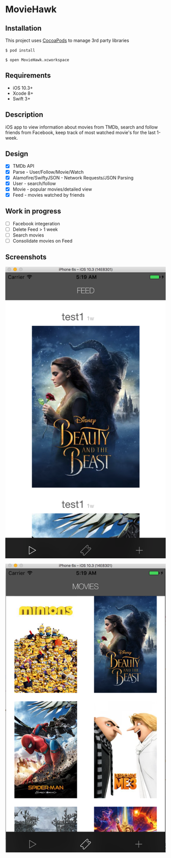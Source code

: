 # MovieHawk

## Installation

This project uses [CocoaPods][1] to manage 3rd party libraries

```
$ pod install
```
```
$ open MovieHawk.xcworkspace
```
## Requirements
* iOS 10.3+
* Xcode 8+
* Swift 3+

## Description

 iOS app to view information about movies from TMDb, search and follow friends from Facebook, keep track of most watched movie's for the last 1-week.

## Design
- [x] TMDb API
- [x] Parse - User/Follow/Movie/Watch
- [x] Alamofire/SwiftyJSON - Network Requests/JSON Parsing
- [x] User - search/follow
- [x] Movie - popular movies/detailed view
- [x] Feed - movies watched by friends

## Work in progress
- [ ] Facebook integeration
- [ ] Delete Feed > 1 week
- [ ] Search movies
- [ ] Consolidate movies on Feed

## Screenshots

![Screen1](https://github.com/arunsivakumar/MovieHawk/blob/master/screens/screen1.png) 

![Screen2](https://github.com/arunsivakumar/MovieHawk/blob/master/screens/screen2.png) 

[1]: http://www.cocoapods.org
